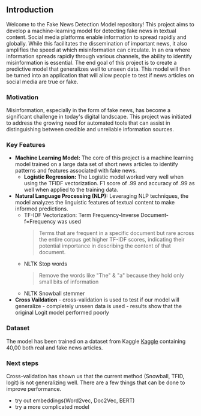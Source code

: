 ## Introduction

Welcome to the Fake News Detection Model repository! This project aims to develop a machine-learning model for detecting fake news in textual content. Social media platforms enable information to spread rapidly and globally. While this facilitates the dissemination of important news, it also amplifies the speed at which misinformation can circulate. In an era where information spreads rapidly through various channels, the ability to identify misinformation is essential. The end goal of this project is to create a predictive model that generalizes well to unseen data. This model will then be turned into an application that will allow people to test if news articles on social media are true or fake. 

### Motivation

Misinformation, especially in the form of fake news, has become a significant challenge in today's digital landscape.  This project was initiated to address the growing need for automated tools that can assist in distinguishing between credible and unreliable information sources.

### Key Features

- **Machine Learning Model:** The core of this project is a machine learning model trained on a large data set of short news articles to identify patterns and features associated with fake news.
    - **Logistic Regression:** The Logistic model worked very well when using the TFIDF vectorization. F1 score of .99 and accuracy of .99 as well when applied to the training data. 
- **Natural Language Processing (NLP):** Leveraging NLP techniques, the model analyzes the linguistic features of textual content to make informed predictions.
    - TF-IDF Vectorization: Term Frequency-Inverse Document-f=Frequency was used
      > Terms that are frequent in a specific document but rare across the entire corpus get higher TF-IDF scores, indicating their potential importance in describing the content of that document.
    - NLTK Stop words
      > Remove the words like "The" & "a" because they hold only small bits of information
    - NLTK Snowball stemmer 
- **Cross Vaildation**
      - cross-validation is used to test if our model will generalize
      - completely unseen data is used
      - results show that the original Logit model performed poorly

### Dataset

The model has been trained on a dataset from Kaggle [Kaggle](https://www.kaggle.com/datasets/clmentbisaillon/fake-and-real-news-dataset) containing 40,00 both real and fake news articles.


### Next steps 

Cross-validation has shown us that the current method (Snowball, TFID, logit) is not generalizing well. There are a few things that can be done to improve performance. 
- try out embeddings(Word2vec, Doc2Vec, BERT)
- try a more complicated model 
